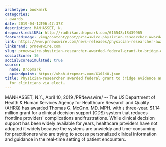 ```yaml
---
archetype: bookmark
categories:
- awards
date: 2019-04-12T06:47:37Z
description: MANHASSET, N.
dropmark.editURL: http://radhikan.dropmark.com/616548/18439965
featuredImage: /img/content/post/prnewswire-physician-researcher-awarded-federal-grant-to-bridge-evidence-and-practice-for-clinicians-via-elect.jpg
link: https://www.prnewswire.com/news-releases/physician-researcher-awarded-federal-grant-to-bridge-evidence-and-practice-for-clinicians-via-electronic-medical-record-300829937.html
linkBrand: prnewswire.com
slug: prnewswire-physician-researcher-awarded-federal-grant-to-bridge-evidence-and-practice-for-clinicians-via-elect
socialScore: 16
socialScoreSimulated: true
source:
  name: Dropmark
  apiendpoint: https://shah.dropmark.com/616548.json
title: Physician-researcher awarded federal grant to bridge evidence and practice
  for clinicians via elect…
---
```

MANHASSET, N.Y., April 10, 2019 /PRNewswire/ -- The US Department of Health & Human Services Agency for Healthcare Research and Quality (AHRQ) has awarded Thomas G. McGinn, MD, MPH, with a three-year, $1.14 million grant for a clinical decision support (CDS) system that reduces frontline providers' complications and frustrations. While clinical decision support has been widely available for years, healthcare providers have not adopted it widely because the systems are unwieldy and time-consuming for practitioners who are trying to access personalized clinical information and guidance in the real-time setting of patient encounters.

